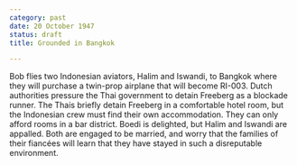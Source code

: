 ```yaml
---
category: past
date: 20 October 1947
status: draft
title: Grounded in Bangkok

---
```



Bob flies two Indonesian aviators, Halim and Iswandi,
to Bangkok where they will purchase a twin-prop airplane that will
become RI-003. Dutch authorities pressure the Thai government to detain
Freeberg as a blockade runner. The Thais briefly detain Freeberg in a
comfortable hotel room, but the Indonesian crew must find their own
accommodation. They can only afford rooms in a bar district. Boedi is
delighted, but Halim and Iswandi are appalled. Both are engaged to be
married, and worry that the families of their fiancées will learn that
they have stayed in such a disreputable environment.
